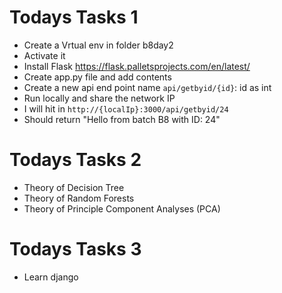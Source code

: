 # Todays Tasks 1

- Create a Vrtual env in folder b8day2
- Activate it
- Install Flask https://flask.palletsprojects.com/en/latest/
- Create app.py file and add contents
- Create a new api end point name `api/getbyid/{id}`: id as int
- Run locally and share the network IP
- I will hit in `http://{localIp}:3000/api/getbyid/24`
- Should return "Hello from batch B8 with ID: 24"


# Todays Tasks 2
- Theory of Decision Tree
- Theory of Random Forests
- Theory of Principle Component Analyses (PCA)


# Todays Tasks 3
- Learn django

